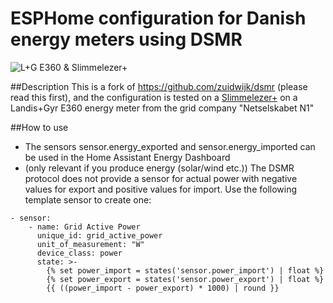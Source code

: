 # ESPHome configuration for Danish energy meters using DSMR
![L+G E360 & Slimmelezer+](https://i.imgur.com/zvcqowP.jpg)

##Description
This is a fork of https://github.com/zuidwijk/dsmr (please read this first), and the configuration is tested on a [Slimmelezer+](https://www.zuidwijk.com/product/slimmelezer-plus/) on a Landis+Gyr E360 energy meter from the grid company "Netselskabet N1"

##How to use
- The sensors sensor.energy_exported and sensor.energy_imported can be used in the Home Assistant Energy Dashboard
- (only relevant if you produce energy (solar/wind etc.)) The DSMR protocol does not provide a sensor for actual power with negative values for export and positive values for import. Use the following template sensor to create one:
```
- sensor:
    - name: Grid Active Power
      unique_id: grid_active_power
      unit_of_measurement: "W"
      device_class: power
      state: >-
        {% set power_import = states('sensor.power_import') | float %}
        {% set power_export = states('sensor.power_export') | float %}
        {{ ((power_import - power_export) * 1000) | round }}
```

